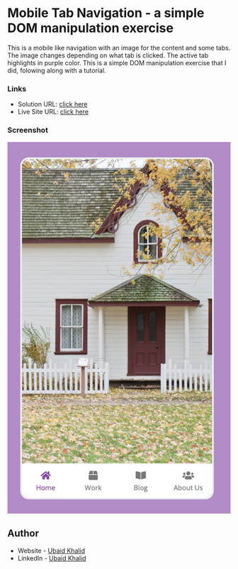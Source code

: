 # Mobile Tab Navigation - a simple DOM manipulation exercise

This is a mobile like navigation with an image for the content and some tabs. The image changes depending on what tab is clicked. The active tab highlights in purple color. This is a simple DOM manipulation exercise that I did, folowing along with a tutorial.

### Links

- Solution URL: [click here](https://github.com/climaco-sarmiento/mobile-tab-navigation)
- Live Site URL: [click here](https://climaco-sarmiento.github.io/mobile-tab-navigation/)

### Screenshot

![my screenshot](./images/Screenshot.png)

## Author

- Website - [Ubaid Khalid](https://www.ubaidkhalid.dev)
- LinkedIn - [Ubaid Khalid](https://www.linkedin.com/in/ubaid-khalid-dev/)
